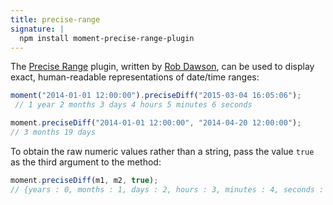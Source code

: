 ```yaml
---
title: precise-range
signature: |
  npm install moment-precise-range-plugin
---
```


The [Precise Range](https://codebox.org.uk/pages/moment-date-range-plugin) plugin, written by [Rob Dawson](https://github.com/codebox), can be used to display exact, human-readable representations of date/time ranges:

```javascript
moment("2014-01-01 12:00:00").preciseDiff("2015-03-04 16:05:06");
 // 1 year 2 months 3 days 4 hours 5 minutes 6 seconds
```

```javascript
moment.preciseDiff("2014-01-01 12:00:00", "2014-04-20 12:00:00");
// 3 months 19 days
```

To obtain the raw numeric values rather than a string, pass the value `true` as the third argument to the method:

```javascript
moment.preciseDiff(m1, m2, true); 
// {years : 0, months : 1, days : 2, hours : 3, minutes : 4, seconds : 5, firstDateWasLater : false}
```
